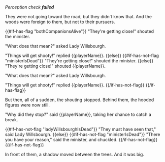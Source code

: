 _Perception check **failed**_

They were not going toward the road, but they didn't know that. And the woods were foreign to them, but not to their pursuers.

{{#if-has-flag "bothCompanionsAlive"}}
"They're getting close!" shouted the minister.

"What does that mean?" asked Lady Willsbourgh.

"Things will get shooty!" replied {{playerName}}.
{{else}}
{{#if-has-not-flag "ministerIsDead"}}
"They're getting close!" shouted the minister.
{{else}}
"They're getting close!" shouted {{playerName}}.

"What does that mean?" asked Lady Willsbourgh.

"Things will get shooty!" replied {{playerName}}.
{{/if-has-not-flag}}
{{/if-has-flag}}

But then, all of a sudden, the shouting stopped. Behind them, the hooded figures were now still.

"Why did they stop?" said {{playerName}}, taking her chance to catch a break.

{{#if-has-not-flag "ladyWillsbourghIsDead"}}
"They must have seen that," said Lady Willsbourgh.
{{else}}
{{#if-has-not-flag "ministerIsDead"}}
"There you have your reason," said the minister, and chuckled.
{{/if-has-not-flag}}
{{/if-has-not-flag}}

In front of them, a shadow moved between the trees. And it was big.
